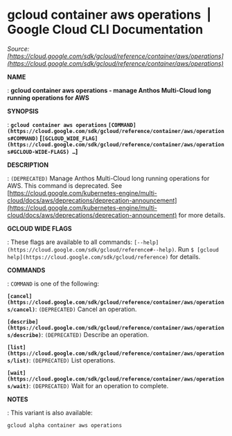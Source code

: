 # gcloud container aws operations  |  Google Cloud CLI Documentation

*Source: [https://cloud.google.com/sdk/gcloud/reference/container/aws/operations](https://cloud.google.com/sdk/gcloud/reference/container/aws/operations)*

**NAME**

: **gcloud container aws operations - manage Anthos Multi-Cloud long running operations for AWS**

**SYNOPSIS**

: **`gcloud container aws operations` `[COMMAND](https://cloud.google.com/sdk/gcloud/reference/container/aws/operations#COMMAND)` [`[GCLOUD_WIDE_FLAG](https://cloud.google.com/sdk/gcloud/reference/container/aws/operations#GCLOUD-WIDE-FLAGS) …`]**

**DESCRIPTION**

: `(DEPRECATED)` Manage Anthos Multi-Cloud long running operations for
AWS.
This command is deprecated. See [https://cloud.google.com/kubernetes-engine/multi-cloud/docs/aws/deprecations/deprecation-announcement](https://cloud.google.com/kubernetes-engine/multi-cloud/docs/aws/deprecations/deprecation-announcement)
for more details.

**GCLOUD WIDE FLAGS**

: These flags are available to all commands: `[--help](https://cloud.google.com/sdk/gcloud/reference#--help)`.
Run `$ [gcloud help](https://cloud.google.com/sdk/gcloud/reference)` for details.

**COMMANDS**

: ``COMMAND`` is one of the following:

**`[cancel](https://cloud.google.com/sdk/gcloud/reference/container/aws/operations/cancel)`**:
`(DEPRECATED)` Cancel an operation.

**`[describe](https://cloud.google.com/sdk/gcloud/reference/container/aws/operations/describe)`**:
`(DEPRECATED)` Describe an operation.

**`[list](https://cloud.google.com/sdk/gcloud/reference/container/aws/operations/list)`**:
`(DEPRECATED)` List operations.

**`[wait](https://cloud.google.com/sdk/gcloud/reference/container/aws/operations/wait)`**:
`(DEPRECATED)` Wait for an operation to complete.

**NOTES**

: This variant is also available:

```
gcloud alpha container aws operations
```